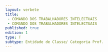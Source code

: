 ```yaml
---
layout: verbete
title:
 - COMANDO DOS TRABALHADORES INTELECTUAIS
 - COMANDO DOS TRABALHADORES INTELECTUAIS
published: true
edition: 1  
type: T
subtype: Entidade de Classe/ Categoria Prof.
---
```


